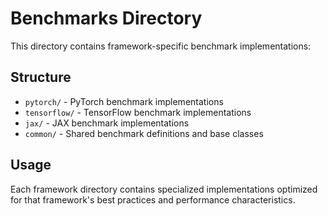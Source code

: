 # Benchmarks Directory

This directory contains framework-specific benchmark implementations:

## Structure
- `pytorch/` - PyTorch benchmark implementations
- `tensorflow/` - TensorFlow benchmark implementations  
- `jax/` - JAX benchmark implementations
- `common/` - Shared benchmark definitions and base classes

## Usage
Each framework directory contains specialized implementations optimized for that framework's best practices and performance characteristics.
